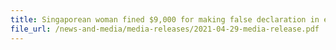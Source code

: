 ```yaml
---
title: Singaporean woman fined $9,000 for making false declaration in export permit
file_url: /news-and-media/media-releases/2021-04-29-media-release.pdf
---
```

